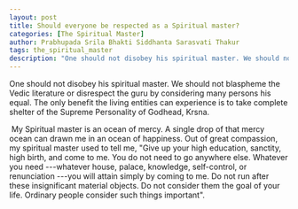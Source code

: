 ```yaml
---
layout: post
title: Should everyone be respected as a Spiritual master?
categories: [The Spiritual Master]
author: Prabhupada Srila Bhakti Siddhanta Sarasvati Thakur
tags: the_spiritual_master
description: "One should not disobey his spiritual master. We should not blaspheme the Vedic literature or disrespect the guru by considering many persons his equal. The only benefit the living entities can experience is to take complete shelter of the Supreme Personality of Godhead, Krsna."
---
```


One should not disobey his spiritual master. We should not blaspheme the Vedic literature or disrespect the guru by considering many persons his equal. The only benefit the living entities can experience is to take complete shelter of the Supreme Personality of Godhead, Krsna.

​	My Spiritual master is an ocean of mercy. A single drop of that mercy ocean can drawn me in an ocean of happiness. Out of great compassion, my spiritual master used to tell me, "Give up your high education, sanctity, high birth, and come to me. You do not need to go anywhere else. Whatever you need ---whatever house, palace, knowledge, self-control, or renunciation ---you will attain simply by coming to me. Do not run after these insignificant material objects. Do not consider them the goal of your life. Ordinary people consider such things important".













